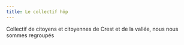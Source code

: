 ```yaml
---
title: Le collectif hôp
---
```

Collectif de citoyens et citoyennes de Crest et de la vallée, nous nous sommes regroupés
